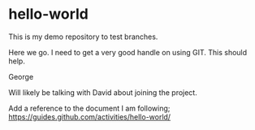 # hello-world
This is my demo repository to test branches.

Here we go. I need to get a very good handle on using GIT. This should help.

George

Will likely be talking with David about joining the project.

Add a reference to the document I am following; https://guides.github.com/activities/hello-world/
